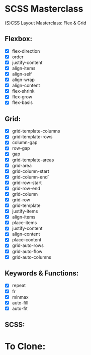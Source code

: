 # SCSS Masterclass

(S)CSS Layout Masterclass: Flex & Grid

## Flexbox:

-   [x] flex-direction
-   [x] order
-   [x] justify-content
-   [x] align-items
-   [x] align-self
-   [x] align-wrap
-   [x] align-content
-   [x] flex-shrink
-   [x] flex-grow
-   [x] flex-basis

## Grid:

-   [x] grid-template-columns
-   [x] grid-template-rows
-   [x] column-gap
-   [x] row-gap
-   [x] gap
-   [x] grid-template-areas
-   [x] grid-area
-   [x] grid-column-start
-   [x] grid-column-end`
-   [x] grid-row-start
-   [x] grid-row-end
-   [x] grid-column
-   [x] grid-row
-   [x] grid-template
-   [x] justify-items
-   [x] align-items
-   [x] place-items
-   [x] justify-content
-   [x] align-content
-   [x] place-content
-   [x] grid-auto-rows
-   [x] grid-auto-flow
-   [x] grid-auto-columns

## Keywords & Functions:

-   [x] repeat
-   [x] fr
-   [x] minmax
-   [x] auto-fill
-   [x] auto-fit

## SCSS:

# To Clone:
